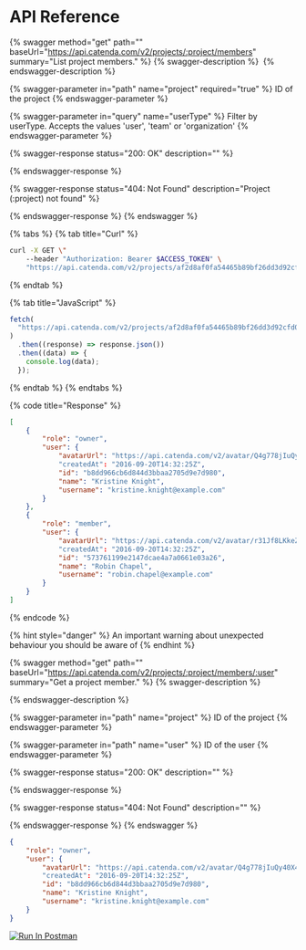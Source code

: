 # API Reference

{% swagger method="get" path="" baseUrl="https://api.catenda.com/v2/projects/:project/members" summary="List project members." %}
{% swagger-description %}
​
{% endswagger-description %}

{% swagger-parameter in="path" name="project" required="true" %}
ID of the project
{% endswagger-parameter %}

{% swagger-parameter in="query" name="userType" %}
Filter by userType. Accepts the values 'user', 'team' or 'organization'
{% endswagger-parameter %}

{% swagger-response status="200: OK" description="" %}

{% endswagger-response %}

{% swagger-response status="404: Not Found" description="Project (:project) not found" %}

{% endswagger-response %}
{% endswagger %}

{% tabs %}
{% tab title="Curl" %}
```bash
curl -X GET \"
    --header "Authorization: Bearer $ACCESS_TOKEN" \
    "https://api.catenda.com/v2/projects/af2d8af0fa54465b89bf26dd3d92cfd0/members"
```
{% endtab %}

{% tab title="JavaScript" %}
```javascript
fetch(
  "https://api.catenda.com/v2/projects/af2d8af0fa54465b89bf26dd3d92cfd0/members"
)
  .then((response) => response.json())
  .then((data) => {
    console.log(data);
  });
```
{% endtab %}
{% endtabs %}

{% code title="Response" %}
```json
[
    {
        "role": "owner",
        "user": {
            "avatarUrl": "https://api.catenda.com/v2/avatar/Q4g778jIuQy40X4jaqF7"
            "createdAt": "2016-09-20T14:32:25Z",
            "id": "b8dd966cb6d844d3bbaa2705d9e7d980",
            "name": "Kristine Knight",
            "username": "kristine.knight@example.com"
        }
    },
    {
        "role": "member",
        "user": {
            "avatarUrl": "https://api.catenda.com/v2/avatar/r31Jf8LKkeZ744Gsf"
            "createdAt": "2016-09-20T14:32:25Z",
            "id": "573761199e2147dcae4a7a0661e03a26",
            "name": "Robin Chapel",
            "username": "robin.chapel@example.com"
        }
    }
]
```
{% endcode %}

{% hint style="danger" %}
An important warning about unexpected behaviour you should be aware of
{% endhint %}

{% swagger method="get" path="" baseUrl="https://api.catenda.com/v2/projects/:project/members/:user" summary="Get a project member." %}
{% swagger-description %}

{% endswagger-description %}

{% swagger-parameter in="path" name="project" %}
ID of the project
{% endswagger-parameter %}

{% swagger-parameter in="path" name="user" %}
ID of the user
{% endswagger-parameter %}

{% swagger-response status="200: OK" description="" %}

{% endswagger-response %}

{% swagger-response status="404: Not Found" description="" %}

{% endswagger-response %}
{% endswagger %}

```json
{
    "role": "owner",
    "user": {
        "avatarUrl": "https://api.catenda.com/v2/avatar/Q4g778jIuQy40X4jaqF7"
        "createdAt": "2016-09-20T14:32:25Z",
        "id": "b8dd966cb6d844d3bbaa2705d9e7d980",
        "name": "Kristine Knight",
        "username": "kristine.knight@example.com"
    }
}
```

[![Run In Postman](https://run.pstmn.io/button.svg)](https://god.gw.postman.com/run-collection/:collection\_id)
